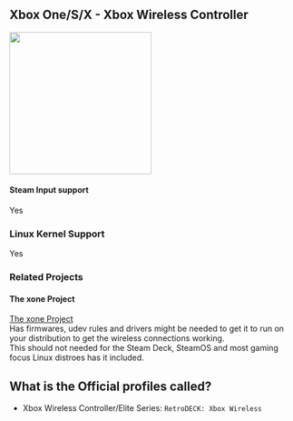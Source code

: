## Xbox One/S/X - Xbox Wireless Controller

<img src="../../../wiki_images/controllers/xbox-wireless.png" width="250">

#### Steam Input support
Yes

### Linux Kernel Support
Yes

### Related Projects

#### The xone Project
[The xone Project](https://github.com/medusalix/xone) <br>
Has firmwares, udev rules and drivers might be needed to get it to run on your distribution to get the wireless connections working.<br>
This should not needed for the Steam Deck, SteamOS and most gaming focus Linux distroes has it included.

## What is the Official profiles called?

- Xbox Wireless Controller/Elite Series: `RetroDECK: Xbox Wireless`
